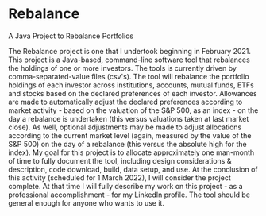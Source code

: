 # Rebalance
A Java Project to Rebalance Portfolios

The Rebalance project is one that I undertook beginning in February 2021. This project is a Java-based, command-line software tool that rebalances the holdings of
one or more investors. The tools is currently driven by comma-separated-value files (csv's). The tool will rebalance the portfolio holdings of each investor across
institutions, accounts, mutual funds, ETFs and stocks based on the declared preferences of each investor. Allowances are made to automatically adjust the declared
preferences according to market activity - based on the valuation of the S&P 500, as an index - on the day a rebalance is undertaken (this versus valuations taken
at last market close). As well, optional adjustments may be made to adjust allocations according to the current market level (again, measured by the value of the
S&P 500) on the day of a rebalance (this versus the absolute high for the index). My goal for this project is to allocate approximately one man-month of time to
fully document the tool, including design considerations & description, code download, build, data setup, and use. At the conclusion of this activity (scheduled
for 1 March 2022), I will consider the project complete. At that time I will fully describe my work on this project - as a professional accomplishment - for my
LinkedIn profile. The tool should be general enough for anyone who wants to use it.
